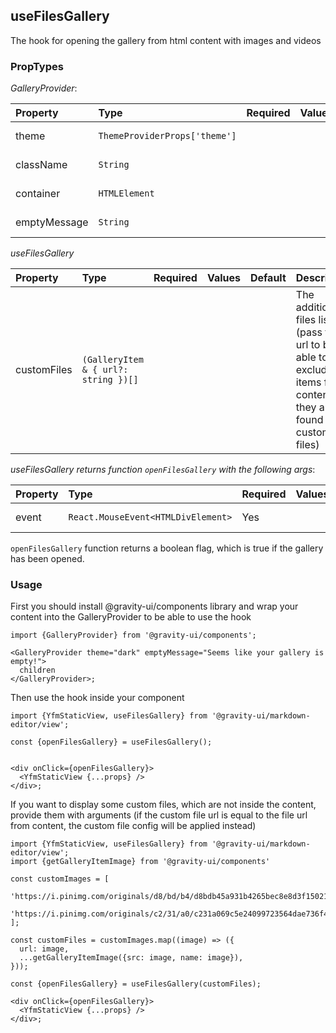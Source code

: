 ## useFilesGallery

The hook for opening the gallery from html content with images and videos

### PropTypes

_GalleryProvider_:

| Property     | Type                          | Required | Values | Default | Description         |
| :----------- | :---------------------------- | :------- | :----- |:--------| :------------------ |
| theme        | `ThemeProviderProps['theme']` |          |        |         | The gallery theme   |
| className    | `String`                      |          |        |         | The modal class     |
| container    | `HTMLElement`                 |          |        |         | The modal container |
| emptyMessage | `String`                      |          |        | No data | No data message     |

_useFilesGallery_

| Property    | Type                                 | Required | Values | Default | Description                                                                                                                 |
| :---------- | :----------------------------------- | :------- | :----- | :------ | :-------------------------------------------------------------------------------------------------------------------------- |
| customFiles | `(GalleryItem & { url?: string })[]` |          |        |         | The additional files list (pass the url to be able to exclude the items from content if they are found in the custom files) |

_useFilesGallery returns function `openFilesGallery` with the following args_:

| Property | Type                               | Required | Values | Default | Description     |
| :------- | :--------------------------------- | :------- | :----- | :------ | :-------------- |
| event    | `React.MouseEvent<HTMLDivElement>` | Yes      |        |         | The click event |

`openFilesGallery` function returns a boolean flag, which is true if the gallery has been opened.

### Usage

First you should install @gravity-ui/components library and wrap your content into the GalleryProvider to be able to use the hook

```tsx
import {GalleryProvider} from '@gravity-ui/components';

<GalleryProvider theme="dark" emptyMessage="Seems like your gallery is empty!">
  children
</GalleryProvider>;
```

Then use the hook inside your component

```tsx
import {YfmStaticView, useFilesGallery} from '@gravity-ui/markdown-editor/view';

const {openFilesGallery} = useFilesGallery();


<div onClick={openFilesGallery}>
  <YfmStaticView {...props} />
</div>;
```

If you want to display some custom files, which are not inside the content, provide them with arguments (if the custom file url is equal to the file url from content, the custom file config will be applied instead)

```tsx
import {YfmStaticView, useFilesGallery} from '@gravity-ui/markdown-editor/view';
import {getGalleryItemImage} from '@gravity-ui/components'

const customImages = [
  'https://i.pinimg.com/originals/d8/bd/b4/d8bdb45a931b4265bec8e8d3f15021bf.jpg',
  'https://i.pinimg.com/originals/c2/31/a0/c231a069c5e24099723564dae736f438.jpg',
];

const customFiles = customImages.map((image) => ({
  url: image,
  ...getGalleryItemImage({src: image, name: image}),
}));

const {openFilesGallery} = useFilesGallery(customFiles);

<div onClick={openFilesGallery}>
  <YfmStaticView {...props} />
</div>;
```
